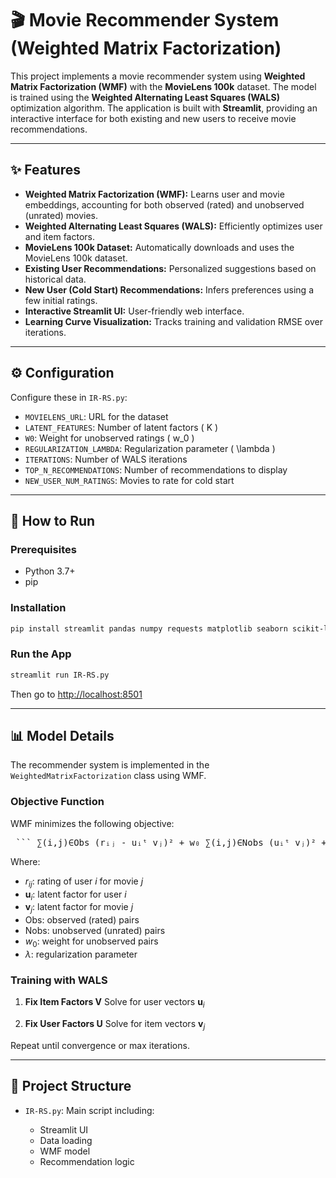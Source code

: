 

###
# 🎬 Movie Recommender System (Weighted Matrix Factorization)

This project implements a movie recommender system using **Weighted Matrix Factorization (WMF)** with the **MovieLens 100k** dataset. The model is trained using the **Weighted Alternating Least Squares (WALS)** optimization algorithm. The application is built with **Streamlit**, providing an interactive interface for both existing and new users to receive movie recommendations.

---

## ✨ Features

- **Weighted Matrix Factorization (WMF):** Learns user and movie embeddings, accounting for both observed (rated) and unobserved (unrated) movies.  
- **Weighted Alternating Least Squares (WALS):** Efficiently optimizes user and item factors.  
- **MovieLens 100k Dataset:** Automatically downloads and uses the MovieLens 100k dataset.  
- **Existing User Recommendations:** Personalized suggestions based on historical data.  
- **New User (Cold Start) Recommendations:** Infers preferences using a few initial ratings.  
- **Interactive Streamlit UI:** User-friendly web interface.  
- **Learning Curve Visualization:** Tracks training and validation RMSE over iterations.

---

## ⚙️ Configuration

Configure these in `IR-RS.py`:

- `MOVIELENS_URL`: URL for the dataset  
- `LATENT_FEATURES`: Number of latent factors \( K \)  
- `W0`: Weight for unobserved ratings \( w_0 \)  
- `REGULARIZATION_LAMBDA`: Regularization parameter \( \lambda \)  
- `ITERATIONS`: Number of WALS iterations  
- `TOP_N_RECOMMENDATIONS`: Number of recommendations to display  
- `NEW_USER_NUM_RATINGS`: Movies to rate for cold start

---

## 🚀 How to Run

### Prerequisites

- Python 3.7+  
- pip

### Installation

```bash
pip install streamlit pandas numpy requests matplotlib seaborn scikit-learn
````

### Run the App

```bash
streamlit run IR-RS.py
```

Then go to [http://localhost:8501](http://localhost:8501)

---

## 📊 Model Details

The recommender system is implemented in the `WeightedMatrixFactorization` class using WMF.

### Objective Function

WMF minimizes the following objective:

<pre> ``` ∑(i,j)∈Obs (rᵢⱼ - uᵢᵗ vⱼ)² + w₀ ∑(i,j)∈Nobs (uᵢᵗ vⱼ)² + λ ( ∑ᵢ ||uᵢ||² + ∑ⱼ ||vⱼ||² ) ``` </pre>



Where:

* $r_{ij}$: rating of user $i$ for movie $j$
* $\mathbf{u}_i$: latent factor for user $i$
* $\mathbf{v}_j$: latent factor for movie $j$
* $\text{Obs}$: observed (rated) pairs
* $\text{Nobs}$: unobserved (unrated) pairs
* $w_0$: weight for unobserved pairs
* $\lambda$: regularization parameter

### Training with WALS

1. **Fix Item Factors $\mathbf{V}$**
   Solve for user vectors $\mathbf{u}_i$

2. **Fix User Factors $\mathbf{U}$**
   Solve for item vectors $\mathbf{v}_j$

Repeat until convergence or max iterations.

---

## 📁 Project Structure

* `IR-RS.py`: Main script including:

  * Streamlit UI
  * Data loading
  * WMF model
  * Recommendation logic




